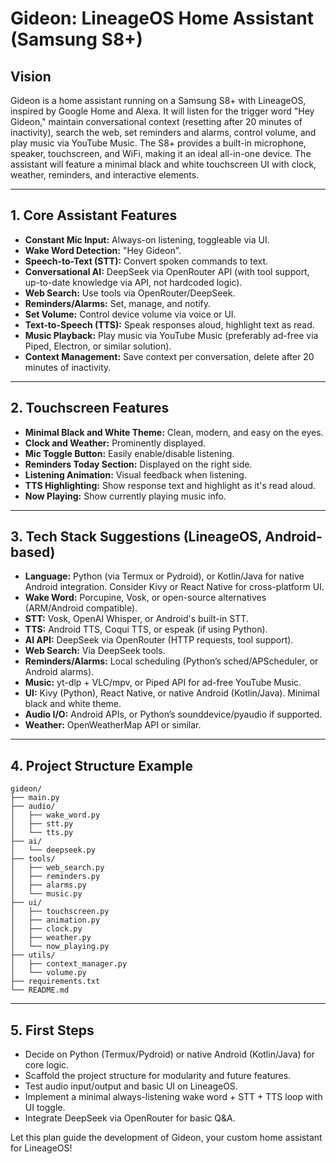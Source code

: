 # Gideon: LineageOS Home Assistant (Samsung S8+)

## Vision
Gideon is a home assistant running on a Samsung S8+ with LineageOS, inspired by Google Home and Alexa. It will listen for the trigger word "Hey Gideon," maintain conversational context (resetting after 20 minutes of inactivity), search the web, set reminders and alarms, control volume, and play music via YouTube Music. The S8+ provides a built-in microphone, speaker, touchscreen, and WiFi, making it an ideal all-in-one device. The assistant will feature a minimal black and white touchscreen UI with clock, weather, reminders, and interactive elements.

---

## 1. Core Assistant Features
- **Constant Mic Input:** Always-on listening, toggleable via UI.
- **Wake Word Detection:** "Hey Gideon".
- **Speech-to-Text (STT):** Convert spoken commands to text.
- **Conversational AI:** DeepSeek via OpenRouter API (with tool support, up-to-date knowledge via API, not hardcoded logic).
- **Web Search:** Use tools via OpenRouter/DeepSeek.
- **Reminders/Alarms:** Set, manage, and notify.
- **Set Volume:** Control device volume via voice or UI.
- **Text-to-Speech (TTS):** Speak responses aloud, highlight text as read.
- **Music Playback:** Play music via YouTube Music (preferably ad-free via Piped, Electron, or similar solution).
- **Context Management:** Save context per conversation, delete after 20 minutes of inactivity.

---

## 2. Touchscreen Features
- **Minimal Black and White Theme:** Clean, modern, and easy on the eyes.
- **Clock and Weather:** Prominently displayed.
- **Mic Toggle Button:** Easily enable/disable listening.
- **Reminders Today Section:** Displayed on the right side.
- **Listening Animation:** Visual feedback when listening.
- **TTS Highlighting:** Show response text and highlight as it's read aloud.
- **Now Playing:** Show currently playing music info.

---

## 3. Tech Stack Suggestions (LineageOS, Android-based)
- **Language:** Python (via Termux or Pydroid), or Kotlin/Java for native Android integration. Consider Kivy or React Native for cross-platform UI.
- **Wake Word:** Porcupine, Vosk, or open-source alternatives (ARM/Android compatible).
- **STT:** Vosk, OpenAI Whisper, or Android's built-in STT.
- **TTS:** Android TTS, Coqui TTS, or espeak (if using Python).
- **AI API:** DeepSeek via OpenRouter (HTTP requests, tool support).
- **Web Search:** Via DeepSeek tools.
- **Reminders/Alarms:** Local scheduling (Python’s sched/APScheduler, or Android alarms).
- **Music:** yt-dlp + VLC/mpv, or Piped API for ad-free YouTube Music.
- **UI:** Kivy (Python), React Native, or native Android (Kotlin/Java). Minimal black and white theme.
- **Audio I/O:** Android APIs, or Python’s sounddevice/pyaudio if supported.
- **Weather:** OpenWeatherMap API or similar.

---

## 4. Project Structure Example
```
gideon/
├── main.py
├── audio/
│   ├── wake_word.py
│   ├── stt.py
│   └── tts.py
├── ai/
│   └── deepseek.py
├── tools/
│   ├── web_search.py
│   ├── reminders.py
│   ├── alarms.py
│   └── music.py
├── ui/
│   ├── touchscreen.py
│   ├── animation.py
│   ├── clock.py
│   ├── weather.py
│   └── now_playing.py
├── utils/
│   ├── context_manager.py
│   └── volume.py
├── requirements.txt
└── README.md
```

---

## 5. First Steps
- Decide on Python (Termux/Pydroid) or native Android (Kotlin/Java) for core logic.
- Scaffold the project structure for modularity and future features.
- Test audio input/output and basic UI on LineageOS.
- Implement a minimal always-listening wake word + STT + TTS loop with UI toggle.
- Integrate DeepSeek via OpenRouter for basic Q&A.

Let this plan guide the development of Gideon, your custom home assistant for LineageOS! 